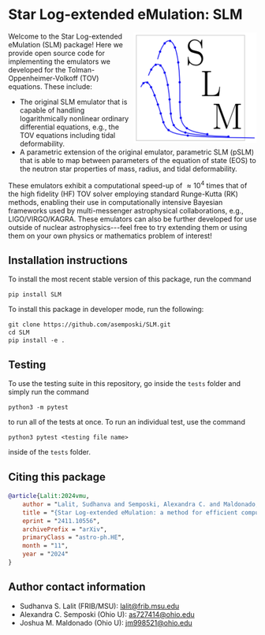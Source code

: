 # Star Log-extended eMulation: SLM

<img align="right" width="250" src="SLM_Logo.png">

Welcome to the Star Log-extended eMulation (SLM) package! Here we provide open source code for implementing the emulators we developed for the Tolman-Oppenheimer-Volkoff (TOV) equations. These include:

- The original SLM emulator that is capable of handling logarithmically nonlinear ordinary differential equations, e.g., the TOV equations including tidal deformability.
- A parametric extension of the original emulator, parametric SLM (pSLM) that is able to map between parameters of the equation of state (EOS) to the neutron star properties of mass, radius, and tidal deformability.

These emulators exhibit a computational speed-up of $\approx 10^{4}$ times that of the high fidelity (HF) TOV solver employing standard Runge-Kutta (RK) methods, enabling their use in computationally intensive Bayesian frameworks used by multi-messenger astrophysical collaborations, e.g., LIGO/VIRGO/KAGRA. These emulators can also be further developed for use outside of nuclear astrophysics---feel free to try extending them or using them on your own physics or mathematics problem of interest!

## Installation instructions

To install the most recent stable version of this package, run the command
```shell
pip install SLM
```

To install this package in developer mode, run the following:
```shell
git clone https://github.com/asemposki/SLM.git
cd SLM
pip install -e .
```

## Testing

To use the testing suite in this repository, go inside the `tests` folder and simply run the command
```shell
python3 -m pytest
```
to run all of the tests at once. To run an individual test, use the command
```shell
python3 pytest <testing file name>
```
inside of the `tests` folder.

## Citing this package

```bibtex
@article{Lalit:2024vmu,
    author = "Lalit, Sudhanva and Semposki, Alexandra C. and Maldonado, Joshua M.",
    title = "{Star Log-extended eMulation: a method for efficient computation of the Tolman-Oppenheimer-Volkoff equations}",
    eprint = "2411.10556",
    archivePrefix = "arXiv",
    primaryClass = "astro-ph.HE",
    month = "11",
    year = "2024"
}
```

## Author contact information
- Sudhanva S. Lalit (FRIB/MSU): lalit@frib.msu.edu
- Alexandra C. Semposki (Ohio U): as727414@ohio.edu
- Joshua M. Maldonado (Ohio U): jm998521@ohio.edu
